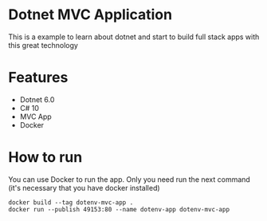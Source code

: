 # Dotnet MVC Application

This is a example to learn about dotnet and start to build full stack apps with this great technology

# Features
- Dotnet 6.0
- C# 10
- MVC App
- Docker

# How to run

You can use Docker to run the app. Only you need run the next command (it's necessary that you have docker installed)

```
docker build --tag dotenv-mvc-app .
docker run --publish 49153:80 --name dotenv-app dotenv-mvc-app
```